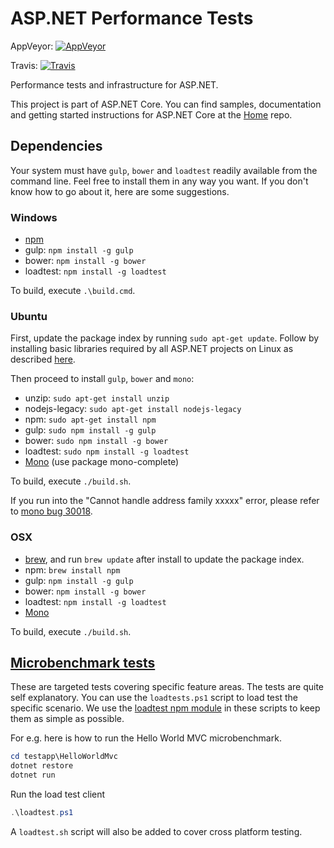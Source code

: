 ASP.NET Performance Tests
=========================

AppVeyor: [![AppVeyor](https://ci.appveyor.com/api/projects/status/nnon47ayo1luvi3f/branch/dev?svg=true)](https://ci.appveyor.com/project/aspnetci/Performance/branch/dev)

Travis:   [![Travis](https://travis-ci.org/aspnet/Performance.svg?branch=dev)](https://travis-ci.org/aspnet/Performance)

Performance tests and infrastructure for ASP.NET.

This project is part of ASP.NET Core. You can find samples, documentation and getting started instructions for ASP.NET Core at the [Home](https://github.com/aspnet/home) repo.

## Dependencies
Your system must have `gulp`, `bower` and `loadtest` readily available from the command line. Feel free to install them in any way you want. If you don't know how to go about it, here are some suggestions.

### Windows
  * [npm](https://nodejs.org/en/)
  * gulp: `npm install -g gulp`
  * bower: `npm install -g bower`
  * loadtest: `npm install -g loadtest`

To build, execute `.\build.cmd`.

### Ubuntu
First, update the package index by running `sudo apt-get update`. Follow by installing basic libraries required by all ASP.NET projects on Linux as described [here](https://docs.asp.net/en/latest/getting-started/installing-on-linux.html).

Then proceed to install `gulp`, `bower` and `mono`:
  * unzip: `sudo apt-get install unzip`
  * nodejs-legacy: `sudo apt-get install nodejs-legacy`
  * npm: `sudo apt-get install npm`
  * gulp: `sudo npm install -g gulp`
  * bower: `sudo npm install -g bower`
  * loadtest: `sudo npm install -g loadtest`
  * [Mono](http://www.mono-project.com/docs/getting-started/install/linux/#debian-ubuntu-and-derivatives) (use package mono-complete)

To build, execute `./build.sh`.

If you run into the "Cannot handle address family xxxxx" error, please refer to [mono bug 30018](https://bugzilla.xamarin.com/show_bug.cgi?id=30018).

### OSX
  * [brew](http://brew.sh/), and run `brew update` after install to update the package index.
  * npm: `brew install npm`
  * gulp: `npm install -g gulp`
  * bower: `npm install -g bower`
  * loadtest: `npm install -g loadtest`
  * [Mono](http://www.mono-project.com/docs/getting-started/install/mac/)

To build, execute `./build.sh`.

## [Microbenchmark tests](testapp)
These are targeted tests covering specific feature areas. The tests are quite self explanatory. You can use the `loadtests.ps1` script to load test the specific scenario. We use the [loadtest npm module](https://www.npmjs.com/package/loadtest) in these scripts to keep them as simple as possible.

For e.g. here is how to run the Hello World MVC microbenchmark.

```powershell
cd testapp\HelloWorldMvc
dotnet restore
dotnet run
```

Run the load test client
```powershell
.\loadtest.ps1
```

A `loadtest.sh` script will also be added to cover cross platform testing.
